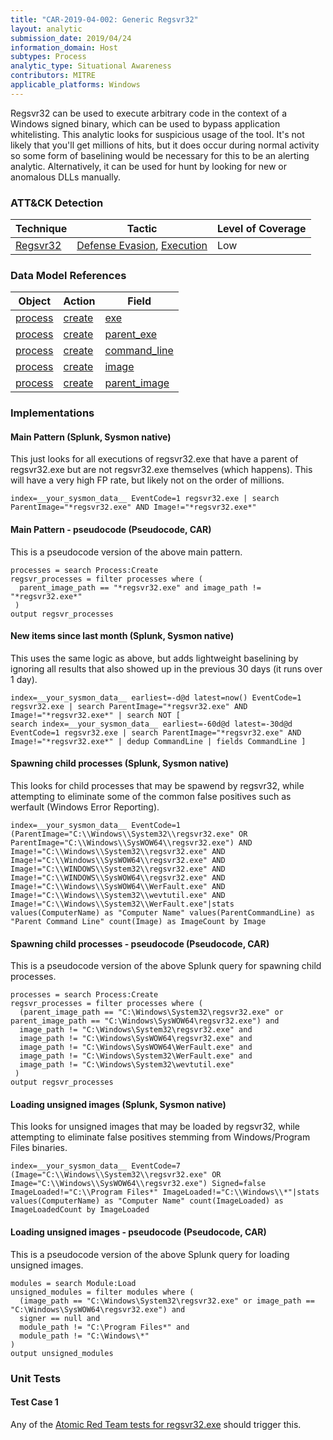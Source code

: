 ```yaml
---
title: "CAR-2019-04-002: Generic Regsvr32"
layout: analytic
submission_date: 2019/04/24
information_domain: Host
subtypes: Process
analytic_type: Situational Awareness
contributors: MITRE
applicable_platforms: Windows
---
```


Regsvr32 can be used to execute arbitrary code in the context of a Windows signed binary, which can be used to bypass application whitelisting. This analytic looks for suspicious usage of the tool. It's not likely that you'll get millions of hits, but it does occur during normal activity so some form of baselining would be necessary for this to be an alerting analytic. Alternatively, it can be used for hunt by looking for new or anomalous DLLs manually.


### ATT&CK Detection

|Technique|Tactic|Level of Coverage|
|---|---|---|
|[Regsvr32](https://attack.mitre.org/techniques/T1117/)|[Defense Evasion](https://attack.mitre.org/tactics/TA0005/), [Execution](https://attack.mitre.org/tactics/TA0002/)|Low|

### Data Model References

|Object|Action|Field|
|---|---|---|
|[process](/data_model/process) | [create](/data_model/process#create) | [exe](/data_model/process#exe) |
|[process](/data_model/process) | [create](/data_model/process#create) | [parent_exe](/data_model/process#parent_exe) |
|[process](/data_model/process) | [create](/data_model/process#create) | [command_line](/data_model/process#command_line) |
|[process](/data_model/process) | [create](/data_model/process#create) | [image](/data_model/process#image) |
|[process](/data_model/process) | [create](/data_model/process#create) | [parent_image](/data_model/process#parent_image) |


### Implementations

#### Main Pattern (Splunk, Sysmon native)


This just looks for all executions of regsvr32.exe that have a parent of regsvr32.exe but are not regsvr32.exe themselves (which happens). This will have a very high FP rate, but likely not on the order of millions.


```
index=__your_sysmon_data__ EventCode=1 regsvr32.exe | search ParentImage="*regsvr32.exe" AND Image!="*regsvr32.exe*"
```


#### Main Pattern - pseudocode (Pseudocode, CAR)


This is a pseudocode version of the above main pattern.


```
processes = search Process:Create
regsvr_processes = filter processes where (
  parent_image_path == "*regsvr32.exe" and image_path != "*regsvr32.exe*"
 )
output regsvr_processes
```


#### New items since last month (Splunk, Sysmon native)


This uses the same logic as above, but adds lightweight baselining by ignoring all results that also showed up in the previous 30 days (it runs over 1 day).


```
index=__your_sysmon_data__ earliest=-d@d latest=now() EventCode=1 regsvr32.exe | search ParentImage="*regsvr32.exe" AND Image!="*regsvr32.exe*" | search NOT [
search index=__your_sysmon_data__ earliest=-60d@d latest=-30d@d EventCode=1 regsvr32.exe | search ParentImage="*regsvr32.exe" AND Image!="*regsvr32.exe*" | dedup CommandLine | fields CommandLine ]
```


#### Spawning child processes (Splunk, Sysmon native)


This looks for child processes that may be spawend by regsvr32, while attempting to eliminate some of the common false positives such as werfault (Windows Error Reporting).


```
index=__your_sysmon_data__ EventCode=1 (ParentImage="C:\\Windows\\System32\\regsvr32.exe" OR ParentImage="C:\\Windows\\SysWOW64\\regsvr32.exe") AND Image!="C:\\Windows\\System32\\regsvr32.exe" AND Image!="C:\\Windows\\SysWOW64\\regsvr32.exe" AND Image!="C:\\WINDOWS\\System32\\regsvr32.exe" AND Image!="C:\\WINDOWS\\SysWOW64\\regsvr32.exe" AND Image!="C:\\Windows\\SysWOW64\\WerFault.exe" AND Image!="C:\\Windows\\System32\\wevtutil.exe" AND Image!="C:\\Windows\\System32\\WerFault.exe"|stats values(ComputerName) as "Computer Name" values(ParentCommandLine) as "Parent Command Line" count(Image) as ImageCount by Image
```


#### Spawning child processes - pseudocode (Pseudocode, CAR)


This is a pseudocode version of the above Splunk query for spawning child processes.


```
processes = search Process:Create
regsvr_processes = filter processes where (
  (parent_image_path == "C:\Windows\System32\regsvr32.exe" or parent_image_path == "C:\Windows\SysWOW64\regsvr32.exe") and
  image_path != "C:\Windows\System32\regsvr32.exe" and
  image_path != "C:\Windows\SysWOW64\regsvr32.exe" and
  image_path != "C:\Windows\SysWOW64\WerFault.exe" and
  image_path != "C:\Windows\System32\WerFault.exe" and
  image_path != "C:\Windows\System32\wevtutil.exe"
 )
output regsvr_processes
```


#### Loading unsigned images (Splunk, Sysmon native)


This looks for unsigned images that may be loaded by regsvr32, while attempting to eliminate false positives stemming from Windows/Program Files binaries.


```
index=__your_sysmon_data__ EventCode=7 (Image="C:\\Windows\\System32\\regsvr32.exe" OR Image="C:\\Windows\\SysWOW64\\regsvr32.exe") Signed=false ImageLoaded!="C:\\Program Files*" ImageLoaded!="C:\\Windows\\*"|stats values(ComputerName) as "Computer Name" count(ImageLoaded) as ImageLoadedCount by ImageLoaded    
```


#### Loading unsigned images - pseudocode (Pseudocode, CAR)


This is a pseudocode version of the above Splunk query for loading unsigned images.


```
modules = search Module:Load
unsigned_modules = filter modules where (
  (image_path == "C:\Windows\System32\regsvr32.exe" or image_path == "C:\Windows\SysWOW64\regsvr32.exe") and
  signer == null and 
  module_path != "C:\Program Files*" and
  module_path != "C:\Windows\*"
)
output unsigned_modules
```



### Unit Tests

#### Test Case 1

Any of the [Atomic Red Team tests for regsvr32.exe](https://github.com/redcanaryco/atomic-red-team/blob/master/atomics/T1117/T1117.md) should trigger this.



